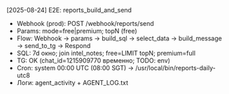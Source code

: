 
[2025-08-24] E2E: reports_build_and_send
- Webhook (prod): POST /webhook/reports/send
- Params: mode=free|premium; topN (free)
- Flow: Webhook → params → build_sql → select_data → build_message → send_to_tg → Respond
- SQL: 7d окно; join intel_notes; free=LIMIT topN; premium=full
- TG: OK (chat_id=1215909770 временно; TODO: env)
- Cron: system 00:00 UTC (08:00 SGT) → /usr/local/bin/reports-daily-utc8
- Логи: agent_activity + AGENT_LOG.txt
